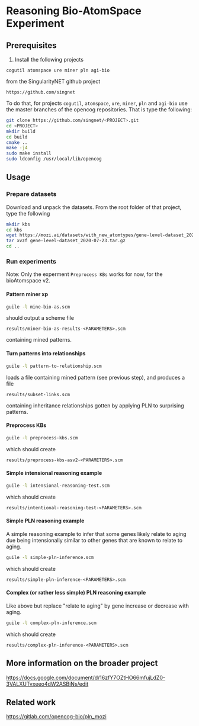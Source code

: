 # Reasoning Bio-AtomSpace Experiment 

## Prerequisites

1. Install the following projects

```
cogutil atomspace ure miner pln agi-bio
```

from the SingularityNET github project

```
https://github.com/singnet
```

To do that, for projects `cogutil`, `atomspace`, `ure`, `miner`, `pln`
and `agi-bio` use the master branches of the opencog
repositories. That is type the following:

```bash
git clone https://github.com/singnet/<PROJECT>.git
cd <PROJECT>
mkdir build
cd build
cmake ..
make -j4
sudo make install
sudo ldconfig /usr/local/lib/opencog
```

## Usage

### Prepare datasets

Download and unpack the datasets. From the root folder of that
project, type the following

```bash
mkdir kbs
cd kbs
wget https://mozi.ai/datasets/with_new_atomtypes/gene-level-dataset_2020-07-23.tar.gz
tar xvzf gene-level-dataset_2020-07-23.tar.gz
cd ..
```

### Run experiments
Note: Only the experment `Preprocess KBs` works for now, for the bioAtomspace v2.

#### Pattern miner xp

```bash
guile -l mine-bio-as.scm
```

should output a scheme file

```
results/miner-bio-as-results-<PARAMETERS>.scm
```

containing mined patterns.

#### Turn patterns into relationships

```bash
guile -l pattern-to-relationship.scm
```

loads a file containing mined pattern (see previous step), and
produces a file

```
results/subset-links.scm
```

containing inheritance relationships gotten by applying PLN to
surprising patterns.

#### Preprocess KBs

```bash
guile -l preprocess-kbs.scm
```

which should create

```
results/preprocess-kbs-asv2-<PARAMETERS>.scm
```

#### Simple intensional reasoning example

```bash
guile -l intensional-reasoning-test.scm
```

which should create

```
results/intentional-reasoning-test-<PARAMETERS>.scm
```

#### Simple PLN reasoning example

A simple reasoning example to infer that some genes likely relate to
aging due being intensionally similar to other genes that are known to
relate to aging.

```bash
guile -l simple-pln-inference.scm
```

which should create

```
results/simple-pln-inference-<PARAMETERS>.scm
```

#### Complex (or rather less simple) PLN reasoning example

Like above but replace "relate to aging" by gene increase or decrease
with aging.

```bash
guile -l complex-pln-inference.scm
```

which should create

```
results/complex-pln-inference-<PARAMETERS>.scm
```

## More information on the broader project

https://docs.google.com/document/d/16zfY7OZtHO66mfujLdZ0-3VALXUTvxeeo4dW2ASBiNs/edit

## Related work

https://gitlab.com/opencog-bio/pln_mozi
